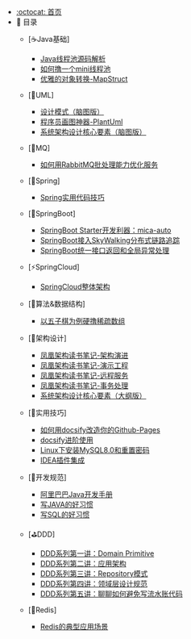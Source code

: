 - [:octocat: 首页](/README)
- :memo: 目录
    - [☕Java基础]
        - [Java线程池源码解析](/Java基础/线程池/Java线程池源码解析.md)    
        - [如何撸一个mini线程池](/Java基础/线程池/如何撸一个mini线程池.md)
        - [优雅的对象转换-MapStruct](/Java基础/OpenLibrary/优雅的对象转换-MapStruct.md)
        
    - [📐UML]
        - [设计模式（脑图版）](/Uml/设计模式（脑图版）.md) 
        - [程序员画图神器-PlantUml](/Uml/程序员画图神器-PlantUml.md) 
        - [系统架构设计核心要素（脑图版）](/Uml/系统架构设计核心要素（脑图版）.md) 
        
    - [🚀MQ]
        - [如何用RabbitMQ批处理能力优化服务](/MQ/如何用RabbitMQ批处理能力优化服务.md) 
        
    - [🍃Spring]
        - [Spring实用代码技巧](/Spring/Spring实用代码技巧.md)
        
    - [💎SpringBoot]
        - [SpringBoot Starter开发利器：mica-auto](/SpringBoot/mica-auto.md)
        - [SpringBoot接入SkyWalking分布式链路追踪](/SpringBoot/SpringBoot接入SkyWalking分布式链路追踪.md)
        - [SpringBoot统一接口返回和全局异常处理](/SpringBoot/SpringBoot统一接口返回和全局异常处理.md)
        
    - [⚡SpringCloud]
        - [SpringCloud整体架构](/SpringCloud/SpringCloud整体架构.md)
    
    - [🔑算法&数据结构]
        - [以五子棋为例硬撸稀疏数组](/Algorithm/以五子棋为例硬撸稀疏数组.md)
        
    - [👑架构设计]
        - [凤凰架构读书笔记-架构演进](/Architecture/凤凰架构读书笔记-架构演进.md)
        - [凤凰架构读书笔记-演示工程](/Architecture/凤凰架构读书笔记-演示工程.md)
        - [凤凰架构读书笔记-远程服务](/Architecture/凤凰架构读书笔记-远程服务.md)
        - [凤凰架构读书笔记-事务处理](/Architecture/凤凰架构读书笔记-事务处理.md)
        - [系统架构设计核心要素（大纲版）](/Architecture/系统架构设计核心要素（大纲版）.md)
        
    - [🔧实用技巧]
        
        - [如何用docsify改造你的Github-Pages](/Skill/如何用docsify改造你的Github-Pages.md)
        - [docsify进阶使用](/Skill/docsify进阶使用.md)
        - [Linux下安装MySQL8.0和重置密码](/Skill/Linux下安装MySQL8.0和重置密码.md)    
        - [IDEA插件集成](/Skill/IDEA插件集成.md)    
        
    - [📘开发规范]
        - [阿里巴巴Java开发手册](/Specification/阿里巴巴Java开发手册.md)
        - [写JAVA的好习惯](/Specification/写JAVA的好习惯.md)
        - [写SQL的好习惯](/Specification/写SQL的好习惯.md)
    
    - [⛳DDD]
        - [DDD系列第一讲：Domain Primitive](/DDD/DDD系列第一讲：Domain-Primitive.md)
        - [DDD系列第二讲：应用架构](/DDD/DDD系列第二讲：应用架构.md)
        - [DDD系列第三讲：Repository模式](/DDD/DDD系列第三讲：Repository模式.md)
        - [DDD系列第四讲：领域层设计规范](/DDD/DDD系列第四讲：领域层设计规范.md)
        - [DDD系列第五讲：聊聊如何避免写流水账代码](/DDD/DDD系列第五讲：聊聊如何避免写流水账代码.md)
    
    - [🎯Redis]
        - [Redis的典型应用场景](/Redis/Redis的应用场景.md)
        
        